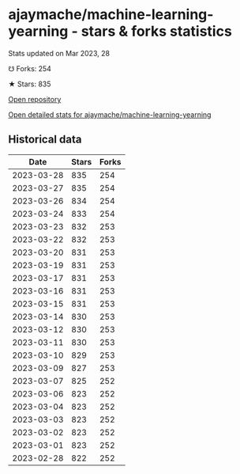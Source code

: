 # ajaymache/machine-learning-yearning - stars & forks statistics

Stats updated on Mar 2023, 28

☋ Forks: 254

★ Stars: 835

[Open repository](https://github.com/ajaymache/machine-learning-yearning)

[Open detailed stats for ajaymache/machine-learning-yearning](https://reviewgithub.com/rep/ajaymache/machine-learning-yearning)

## Historical data
| Date | Stars | Forks |
|------|-------|-------|
| 2023-03-28 | 835 | 254 | 
| 2023-03-27 | 835 | 254 | 
| 2023-03-26 | 834 | 254 | 
| 2023-03-24 | 833 | 254 | 
| 2023-03-23 | 832 | 253 | 
| 2023-03-22 | 832 | 253 | 
| 2023-03-20 | 831 | 253 | 
| 2023-03-19 | 831 | 253 | 
| 2023-03-17 | 831 | 253 | 
| 2023-03-16 | 831 | 253 | 
| 2023-03-15 | 831 | 253 | 
| 2023-03-14 | 830 | 253 | 
| 2023-03-12 | 830 | 253 | 
| 2023-03-11 | 830 | 253 | 
| 2023-03-10 | 829 | 253 | 
| 2023-03-09 | 827 | 253 | 
| 2023-03-07 | 825 | 252 | 
| 2023-03-06 | 823 | 252 | 
| 2023-03-04 | 823 | 252 | 
| 2023-03-03 | 823 | 252 | 
| 2023-03-02 | 823 | 252 | 
| 2023-03-01 | 823 | 252 | 
| 2023-02-28 | 822 | 252 | 

